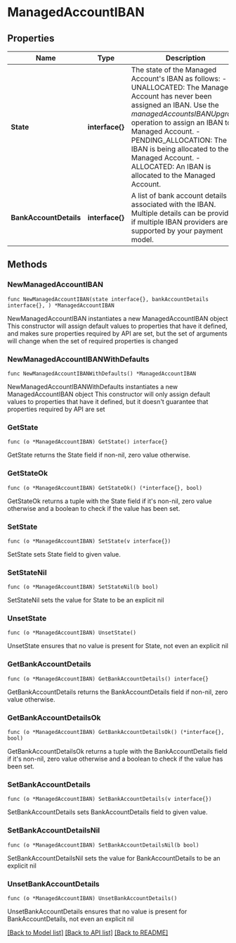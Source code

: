 # ManagedAccountIBAN

## Properties

Name | Type | Description | Notes
------------ | ------------- | ------------- | -------------
**State** | **interface{}** | The state of the Managed Account&#39;s IBAN as follows:   - UNALLOCATED: The Managed Account has never been assigned an IBAN. Use the _managedAccountsIBANUpgrade_ operation to assign an IBAN to a Managed Account.   - PENDING_ALLOCATION: The IBAN is being allocated to the Managed Account.   - ALLOCATED: An IBAN is allocated to the Managed Account.  | 
**BankAccountDetails** | **interface{}** | A list of bank account details associated with the IBAN. Multiple details can be provided if multiple IBAN providers are supported by your payment model. | 

## Methods

### NewManagedAccountIBAN

`func NewManagedAccountIBAN(state interface{}, bankAccountDetails interface{}, ) *ManagedAccountIBAN`

NewManagedAccountIBAN instantiates a new ManagedAccountIBAN object
This constructor will assign default values to properties that have it defined,
and makes sure properties required by API are set, but the set of arguments
will change when the set of required properties is changed

### NewManagedAccountIBANWithDefaults

`func NewManagedAccountIBANWithDefaults() *ManagedAccountIBAN`

NewManagedAccountIBANWithDefaults instantiates a new ManagedAccountIBAN object
This constructor will only assign default values to properties that have it defined,
but it doesn't guarantee that properties required by API are set

### GetState

`func (o *ManagedAccountIBAN) GetState() interface{}`

GetState returns the State field if non-nil, zero value otherwise.

### GetStateOk

`func (o *ManagedAccountIBAN) GetStateOk() (*interface{}, bool)`

GetStateOk returns a tuple with the State field if it's non-nil, zero value otherwise
and a boolean to check if the value has been set.

### SetState

`func (o *ManagedAccountIBAN) SetState(v interface{})`

SetState sets State field to given value.


### SetStateNil

`func (o *ManagedAccountIBAN) SetStateNil(b bool)`

 SetStateNil sets the value for State to be an explicit nil

### UnsetState
`func (o *ManagedAccountIBAN) UnsetState()`

UnsetState ensures that no value is present for State, not even an explicit nil
### GetBankAccountDetails

`func (o *ManagedAccountIBAN) GetBankAccountDetails() interface{}`

GetBankAccountDetails returns the BankAccountDetails field if non-nil, zero value otherwise.

### GetBankAccountDetailsOk

`func (o *ManagedAccountIBAN) GetBankAccountDetailsOk() (*interface{}, bool)`

GetBankAccountDetailsOk returns a tuple with the BankAccountDetails field if it's non-nil, zero value otherwise
and a boolean to check if the value has been set.

### SetBankAccountDetails

`func (o *ManagedAccountIBAN) SetBankAccountDetails(v interface{})`

SetBankAccountDetails sets BankAccountDetails field to given value.


### SetBankAccountDetailsNil

`func (o *ManagedAccountIBAN) SetBankAccountDetailsNil(b bool)`

 SetBankAccountDetailsNil sets the value for BankAccountDetails to be an explicit nil

### UnsetBankAccountDetails
`func (o *ManagedAccountIBAN) UnsetBankAccountDetails()`

UnsetBankAccountDetails ensures that no value is present for BankAccountDetails, not even an explicit nil

[[Back to Model list]](../README.md#documentation-for-models) [[Back to API list]](../README.md#documentation-for-api-endpoints) [[Back to README]](../README.md)


